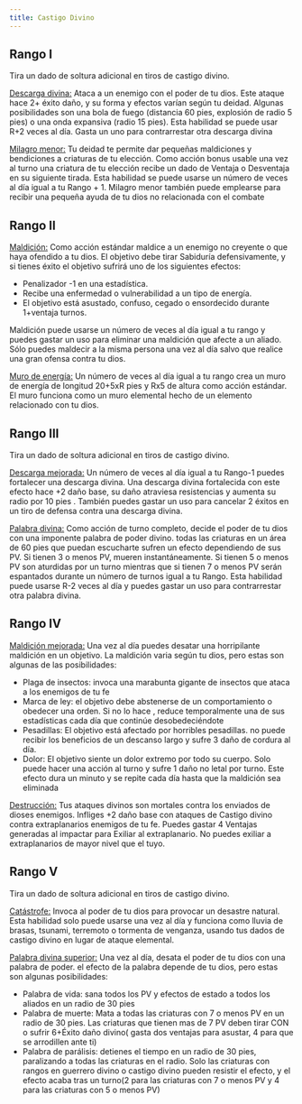 ```yaml
---
title: Castigo Divino
---
```


## Rango I

Tira un dado de soltura adicional en tiros de castigo divino. 

<u>Descarga divina:</u> Ataca a un enemigo con el poder de tu dios. Este ataque hace 2+ éxito daño, y su forma y efectos varían según tu deidad. Algunas posibilidades son una bola de fuego (distancia 60 pies, explosión de radio 5 pies) o una onda expansiva (radio 15 pies). Esta habilidad se puede usar R+2 veces al día. Gasta un uno para contrarrestar otra descarga divina

<u>Milagro menor:</u> Tu deidad te permite dar pequeñas maldiciones y bendiciones a criaturas de tu elección. Como acción bonus usable una vez al turno una criatura de tu elección recibe un dado de Ventaja o Desventaja en su siguiente tirada. Esta habilidad se puede usarse un número de veces al día igual a tu Rango + 1. Milagro menor también puede emplearse para recibir una pequeña ayuda de tu dios no relacionada con el combate

## Rango II

<u>Maldición:</u> Como acción estándar maldice a un enemigo no creyente o que haya ofendido a tu dios. El objetivo debe tirar Sabiduría defensivamente, y si tienes éxito el objetivo sufrirá uno de los siguientes efectos:

- Penalizador -1 en una estadística.
- Recibe una enfermedad o vulnerabilidad a un tipo de energía.
- El objetivo está asustado, confuso, cegado o ensordecido durante 1+ventaja turnos.

Maldición puede usarse un número de veces al día igual a tu rango y puedes gastar un uso para eliminar una maldición que afecte a un aliado. Sólo puedes maldecir a la misma persona una vez al día salvo que realice una gran ofensa contra tu dios.

<u>Muro de energía:</u> Un número de veces al día igual a tu rango crea un muro de energía de longitud 20+5xR pies y Rx5 de altura como acción estándar. El muro funciona como un muro elemental hecho de un elemento relacionado con tu dios. 

## Rango III

Tira un dado de soltura adicional en tiros de castigo divino. 

<u>Descarga mejorada:</u> Un número de veces al día igual a tu Rango-1 puedes fortalecer una descarga divina. Una descarga divina fortalecida con este efecto hace +2 daño base, su daño atraviesa resistencias y aumenta su radio por 10 pies . También puedes gastar un uso para cancelar 2 éxitos en un tiro de defensa contra una descarga divina.

<u>Palabra divina:</u> Como acción de turno completo, decide el poder de tu dios con una imponente palabra de poder divino. todas las criaturas  en un área de 60 pies que puedan escucharte sufren un efecto dependiendo de sus PV. Si tienen 3 o menos PV, mueren instantáneamente. Si tienen 5 o menos PV son aturdidas por un turno mientras que si tienen 7 o menos PV serán espantados durante un número de turnos igual a tu Rango. Esta habilidad puede usarse R-2 veces al día y puedes gastar un uso para contrarrestar otra palabra divina.

## Rango IV

<u>Maldición mejorada:</u> Una vez al día puedes desatar una horripilante maldición en un objetivo. La maldición varia según tu dios, pero estas son algunas de las posibilidades:

- Plaga de insectos: invoca una marabunta gigante de insectos que ataca a los enemigos de tu fe
- Marca de ley: el objetivo debe abstenerse  de un comportamiento o obedecer una orden. Si no lo hace , reduce temporalmente una de sus estadísticas cada día  que continúe desobedeciéndote
- Pesadillas: El objetivo está afectado por horribles pesadillas. no puede recibir los beneficios de un descanso largo y sufre 3 daño de cordura al día.
- Dolor: El objetivo siente un dolor extremo por todo su cuerpo. Solo puede hacer una acción al turno y sufre 1 daño no letal por turno. Este efecto dura un minuto  y se repite cada día hasta que la maldición sea eliminada

<u>Destrucción:</u> Tus ataques divinos son mortales contra los enviados de dioses enemigos. Infliges +2 daño base con ataques de Castigo divino contra extraplanarios enemigos de tu fe. Puedes gastar 4 Ventajas generadas al impactar para Exiliar al extraplanario. No puedes exiliar a extraplanarios de mayor nivel que el tuyo.

## Rango V

Tira un dado de soltura adicional en tiros de castigo divino. 

<u>Catástrofe:</u> Invoca al poder de tu dios para provocar un desastre natural. Esta habilidad solo puede usarse una vez al día y funciona como lluvia de brasas, tsunami, terremoto o tormenta de venganza, usando tus dados de castigo divino en lugar de ataque elemental.

<u>Palabra divina superior:</u> Una vez al día, desata el poder de tu dios con una palabra de poder. el efecto de la palabra depende de tu dios, pero estas son algunas posibilidades:

- Palabra de vida: sana todos los PV y efectos de estado a todos los aliados en un radio de 30 pies
- Palabra de muerte: Mata a todas las criaturas con 7 o menos PV en un radio de 30 pies. Las criaturas que tienen mas de 7 PV deben tirar CON o sufrir 6+Éxito daño divino( gasta dos ventajas para asustar, 4 para que se arrodillen ante ti)
- Palabra de parálisis: detienes el tiempo en un radio de 30 pies, paralizando a todas las criaturas en el radio. Solo las criaturas con rangos en guerrero divino o castigo divino pueden resistir el efecto, y el efecto acaba tras un turno(2 para las criaturas con 7 o menos PV y 4 para las criaturas con 5 o menos PV)